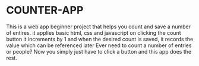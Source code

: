 # COUNTER-APP
This is a web app beginner project that helps you count and save a number of entires. 
it applies basic html, css and javascript 
on clicking the count button it increments by 1 and when the desired count is saved, it records the value which can be referenced later
Ever need to count a number of entries or people? Now you simply just have to click a button and this app does the rest.
